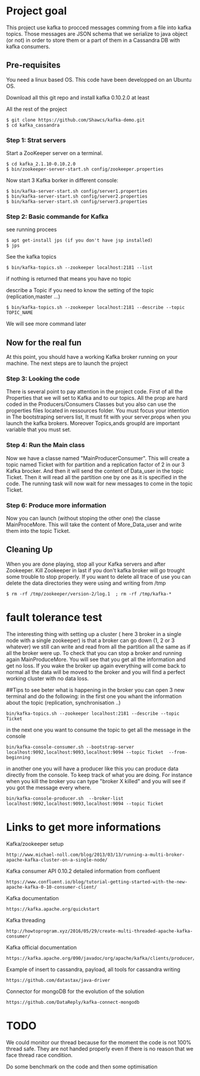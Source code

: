 
# Project goal

This project use kafka to procced messages comming from a file into kafka topics. Those messages are JSON schema that we serialize to java object (or not) in order to store them or a part of them in a Cassandra DB with kafka consumers.


## Pre-requisites

You need a linux based OS. This code have been developped on an Ubuntu OS.

Download all this git repo and install kafka 0.10.2.0 at least

All the rest of the project
```
$ git clone https://github.com/Shawcs/kafka-demo.git
$ cd kafka_cassandra
```

### Step 1: Strat servers

Start a ZooKeeper server on a terminal.

```
$ cd kafka_2.1.10-0.10.2.0
$ bin/zookeeper-server-start.sh config/zookeeper.properties
```

Now start 3 Kafka borker in different console:

```
$ bin/kafka-server-start.sh config/server1.properties
$ bin/kafka-server-start.sh config/server2.properties
$ bin/kafka-server-start.sh config/server3.properties
```


### Step 2: Basic commande for Kafka

see running procees

```
$ apt get-install jps (if you don't have jsp installed)
$ jps
```

See the kafka topics
```
$ bin/kafka-topics.sh --zookeeper localhost:2181 --list
```
if nothing is returned that means you have no topic

describe a Topic if you need to know the setting of the topic (replication,master ...)
```
$ bin/kafka-topics.sh --zookeeper localhost:2181 --describe --topic TOPIC_NAME
```
We will see more command later

## Now for the real fun

At this point, you should have a working Kafka broker running on your
machine. The next steps are to launch the project

### Step 3: Looking the code

There is several point to pay attention in the project code. First of all the Properties that we will set to Kafka and to our topics.
All the prop are hard coded in the Producers/Consumers Classes but you also can use the properties files located in ressources folder.
You must focus your intention in The bootstraping servers list, It must fit with your server.props when you launch the kafka brokers.
Moreover Topics,ands groupId are important variable that you must set.



### Step 4: Run the Main class

Now we have a classe named "MainProducerConsumer". This will create a topic named Ticket with for partition and a replication factor of 2 in our 3 Kafka brocker. And then it will send the content of Data_user in the topic Ticket. Then it will read all the partition one by one as it is specified in the code. The running task will now wait for new messages to come in the topic Ticket.

### Step 6: Produce more information

Now you can launch (without stoping the other one) the classe MainProceMore. This will take the content of More_Data_user and write them into the topic Ticket.

## Cleaning Up

When you are done playing, stop all your Kafka servers and after Zookeeper. Kill Zookeeper in last if you don't kafka broker will go trought some trouble to stop properly. If you want to delete all trace of use you can delete the
data directories they were using and writing from /tmp

```
$ rm -rf /tmp/zookeeper/version-2/log.1  ; rm -rf /tmp/kafka-*
```
# fault tolerance test

The interesting thing with setting up a cluster ( here 3 broker in a single node with a single zookeeper) is that a broker can go down (1, 2 or 3 whatever) we still can write and read from all the partition all the same as if all the broker were up.
To check that you can stop a broker and running again MainProduceMore. You will see that you get all the information and get no loss. If you wake the broker up again everything will come back to normal all the data will be moved to the broker and you will find a perfect working cluster with no data loss.

##Tips
to see beter what is happening in the broker you can open 3 new terminal and do the following:
in the first one you whant the information about the topic (replication, synchronisation ..)
```
bin/kafka-topics.sh --zookeeper localhost:2181 --describe --topic Ticket
```

in the next one you want to consume the topic to get all the message in the console
```
bin/kafka-console-consumer.sh --bootstrap-server localhost:9092,localhost:9093,localhost:9094 --topic Ticket  --from-beginning
```
in another one you will have a producer like this you can produce data directly from the console. To keep track of what you are doing. For instance when you kill the broker you can type "broker X killed"
and you will see if you got the message every where.
```
bin/kafka-console-producer.sh  --broker-list localhost:9092,localhost:9093,localhost:9094 --topic Ticket
```

# Links to get more informations

Kafka/zookeeper setup
```
http://www.michael-noll.com/blog/2013/03/13/running-a-multi-broker-apache-kafka-cluster-on-a-single-node/
```
Kafka consumer API 0.10.2 detailed information from confluent
```
https://www.confluent.io/blog/tutorial-getting-started-with-the-new-apache-kafka-0-10-consumer-client/
```
Kafka documentation
```
https://kafka.apache.org/quickstart
```
Kafka threading
```
http://howtoprogram.xyz/2016/05/29/create-multi-threaded-apache-kafka-consumer/
```

Kafka official documentation
```
https://kafka.apache.org/090/javadoc/org/apache/kafka/clients/producer/KafkaProducer.html
```
Example of insert to cassandra, payload, all tools for cassandra writing
```
https://github.com/datastax/java-driver
```
Connector for mongoDB for the evolution of the solution
```
https://github.com/DataReply/kafka-connect-mongodb
```

# TODO

We could monitor our thread because for the moment the code is not 100% thread safe. They are not handed properly even if there is no reason that we face thread race condition.

Do some benchmark on the code and then some optimisation

